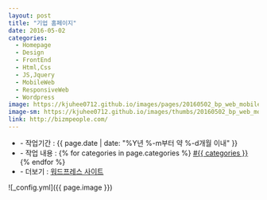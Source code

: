 ```yaml
---
layout: post
title: "기업 홈페이지"
date: 2016-05-02
categories:
  - Homepage
  - Design
  - FrontEnd
  - Html,Css
  - JS,Jquery
  - MobileWeb
  - ResponsiveWeb
  - Wordpress
image: https://kjuhee0712.github.io/images/pages/20160502_bp_web_mobile.jpg
image-sm: https://kjuhee0712.github.io/images/thumbs/20160502_bp_web_mobile.jpg
link: http://bizmpeople.com/
---
```


<ul class="inform">
	<li class="preview__date" itemprop="datePublished" datetime="{{ page.date | date_to_xmlschema }}">- 작업기간 : {{ page.date | date: "%Y년 %-m부터 약 %-d개월 이내" }}</li>
	<li class="preview__catetory" itemprop="catetory">- 작업 내용 :
		{% for categories in page.categories %}
           <a href="/category/{{ categories }}/">#{{ categories }}</a>     
      	{% endfor %}</li>
  <li class="preview__link" itemprop="link">- 더보기 : <a href="{{ page.link }}" target="_blank">워드프레스 사이트</a></li> 
</ul>

![_config.yml]({{ page.image }})


